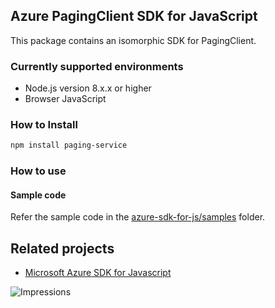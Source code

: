 ## Azure PagingClient SDK for JavaScript

This package contains an isomorphic SDK for PagingClient.

### Currently supported environments

- Node.js version 8.x.x or higher
- Browser JavaScript

### How to Install

```bash
npm install paging-service
```

### How to use

#### Sample code

Refer the sample code in the [azure-sdk-for-js/samples](https://github.com/Azure/azure-sdk-for-js/tree/master/samples) folder.

## Related projects

- [Microsoft Azure SDK for Javascript](https://github.com/Azure/azure-sdk-for-js)


![Impressions](https://azure-sdk-impressions.azurewebsites.net/api/impressions/azure-sdk-for-js%2Fsdk%2Fcdn%2Farm-cdn%2FREADME.png)